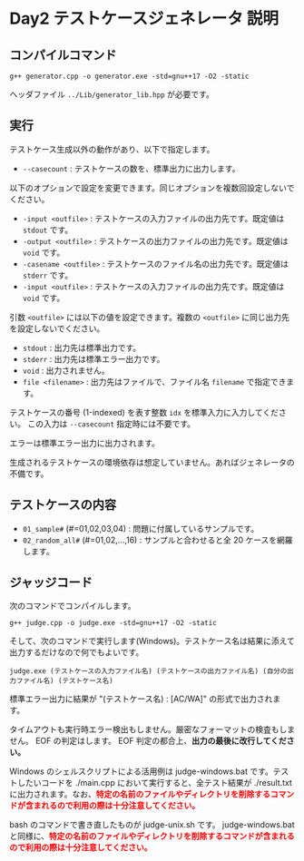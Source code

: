 # Day2 テストケースジェネレータ 説明


## コンパイルコマンド

```
g++ generator.cpp -o generator.exe -std=gnu++17 -O2 -static
```

ヘッダファイル `../Lib/generator_lib.hpp` が必要です。

## 実行

テストケース生成以外の動作があり、以下で指定します。

- `--casecount` : テストケースの数を、標準出力に出力します。

以下のオプションで設定を変更できます。同じオプションを複数回設定しないでください。

- `-input <outfile>` : テストケースの入力ファイルの出力先です。既定値は `stdout` です。
- `-output <outfile>` : テストケースの出力ファイルの出力先です。既定値は `void` です。
- `-casename <outfile>` : テストケースのファイル名の出力先です。既定値は `stderr` です。
- `-input <outfile>` : テストケースの入力ファイルの出力先です。既定値は `void` です。

引数 `<outfile>` には以下の値を設定できます。複数の `<outfile>` に同じ出力先を設定しないでください。

- `stdout` : 出力先は標準出力です。
- `stderr` : 出力先は標準エラー出力です。
- `void` : 出力されません。
- `file <filename>` : 出力先はファイルで、ファイル名 `filename` で指定できます。

テストケースの番号 (1-indexed) を表す整数 `idx` を標準入力に入力してください。
この入力は `--casecount` 指定時には不要です。

エラーは標準エラー出力に出力されます。

生成されるテストケースの環境依存は想定していません。あればジェネレータの不備です。

## テストケースの内容

- `01_sample#` (#=01,02,03,04) : 問題に付属しているサンプルです。
- `02_random_all#` (#=01,02,...,16) : サンプルと合わせると全 20 ケースを網羅します。

## ジャッジコード

次のコマンドでコンパイルします。

```
g++ judge.cpp -o judge.exe -std=gnu++17 -O2 -static
```

そして、次のコマンドで実行します(Windows)。テストケース名は結果に添えて出力するだけなので何でもよいです。

```
judge.exe (テストケースの入力ファイル名) (テストケースの出力ファイル名) (自分の出力ファイル名) (テストケース名)
```

標準エラー出力に結果が "(テストケース名) : [AC/WA]" の形式で出力されます。

タイムアウトも実行時エラー検出もしません。厳密なフォーマットの検査もしません。 EOF の判定はします。 EOF 判定の都合上、**出力の最後に改行してください。**

Windows のシェルスクリプトによる活用例は judge-windows.bat です。テストしたいコードを ./main.cpp において実行すると、全テスト結果が ./result.txt に出力されます。なお、<font color="red">**特定の名前のファイルやディレクトリを削除するコマンドが含まれるので利用の際は十分注意してください。**</font>

bash のコマンドで書き直したものが judge-unix.sh です。 judge-windows.bat と同様に、<font color="red">**特定の名前のファイルやディレクトリを削除するコマンドが含まれるので利用の際は十分注意してください。**</font>

